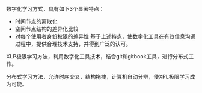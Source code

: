 数字化学习方式，具有如下3个显著特点：

* 时间节点的离散化
* 空间节点结构的差异化比较
* 对每个使用者身份权限的差异性
基于上述特点，使数字化工具在有效信息沟通过程中，提供合理技术支持，并得到广泛的认可。

XLP极限学习方法，利用数字化工具技术，结合git和gitbook工具，进行分布式工作。

分布式学习方法，允许时序交叉，结构拖拽，计算机自动分辨，使XPL极限学习成为可能。


